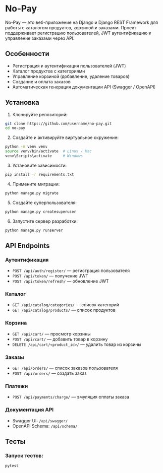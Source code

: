 # No-Pay

No-Pay — это веб-приложение на Django и Django REST Framework для работы с каталогом продуктов, корзиной и заказами. Проект поддерживает регистрацию пользователей, JWT аутентификацию и управление заказами через API.

## Особенности

- Регистрация и аутентификация пользователей (JWT)
- Каталог продуктов с категориями
- Управление корзиной (добавление, удаление товаров)
- Создание и оплата заказов
- Автоматическая генерация документации API (Swagger / OpenAPI)

## Установка

1. Клонируйте репозиторий:

```bash
git clone https://github.com/username/no-pay.git
cd no-pay
```

2. Создайте и активируйте виртуальное окружение:

```bash
python -m venv venv
source venv/bin/activate  # Linux / Mac
venv\Scripts\activate     # Windows
```

3. Установите зависимости:

```bash
pip install -r requirements.txt
```

4. Примените миграции:

```bash
python manage.py migrate
```

5. Создайте суперпользователя:

```bash
python manage.py createsuperuser
```

6. Запустите сервер разработки:

```bash
python manage.py runserver
```

## API Endpoints

### Аутентификация

- `POST /api/auth/register/` — регистрация пользователя
- `POST /api/token/` — получение JWT
- `POST /api/token/refresh/` — обновление JWT

### Каталог

- `GET /api/catalog/categories/` — список категорий
- `GET /api/catalog/products/` — список продуктов

### Корзина

- `GET /api/cart/` — просмотр корзины
- `POST /api/cart/` — добавить товар в корзину
- `DELETE /api/cart/<product_id>/` — удалить товар из корзины

### Заказы

- `GET /api/orders/` — список заказов пользователя
- `POST /api/orders/` — создать заказ

### Платежи

- `POST /api/payments/charge/` — эмуляция оплаты заказа

### Документация API

- Swagger UI: `/api/swagger/`
- OpenAPI Schema: `/api/schema/`

## Тесты

### Запуск тестов:

```bash
pytest
```
